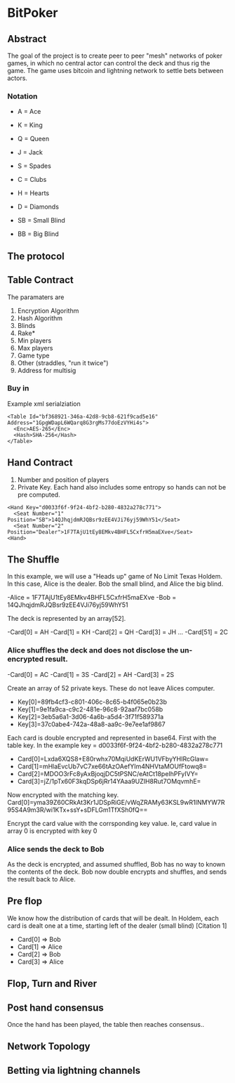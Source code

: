 # BitPoker

## Abstract
The goal of the project is to create peer to peer "mesh" networks of poker games, in which no central actor can control the deck and thus rig the game.  The game uses bitcoin and lightning network to settle bets between actors.

### Notation
- A = Ace
- K = King
- Q = Queen
- J = Jack

- S = Spades
- C = Clubs
- H = Hearts
- D = Diamonds

- SB = Small Blind
- BB = Big Blind

## The protocol

## Table Contract
The paramaters are
1.  Encryption Algorithm
2.  Hash Algorithm
3.  Blinds
4.  Rake*
5.  Min players
6.  Max players
7.  Game type
8.  Other (straddles, "run it twice")
9.  Address for multisig

### Buy in

Example xml serialziation
```
<Table Id="bf368921-346a-42d8-9cb8-621f9cad5e16" Address="1GpgWDapL6WQarq8G3rgMs77doEzVYHi4s">
  <Enc>AES-265</Enc>
  <Hash>SHA-256</Hash>
</Table>
```

## Hand Contract
1.  Number and position of players
2.  Private Key.  Each hand also includes some entropy so hands can not be pre computed.

```
<Hand Key="d0033f6f-9f24-4bf2-b280-4832a278c771">
  <Seat Number="1" Position="SB">14QJhqjdmRJQBsr9zEE4VJi76yj59WhY51</Seat>
  <Seat Number="2" Position="Dealer">1F7TAjU1tEy8EMkv4BHFL5CxfrH5maEXve</Seat>
<Hand>
```

## The Shuffle
In this example, we will use a "Heads up" game of No Limit Texas Holdem.  In this case, Alice is the dealer.  Bob the small blind, and Alice the big blind.

-Alice = 1F7TAjU1tEy8EMkv4BHFL5CxfrH5maEXve
-Bob = 14QJhqjdmRJQBsr9zEE4VJi76yj59WhY51

The deck is represented by an array[52].  

-Card[0] = AH
-Card[1] = KH
-Card[2] = QH
-Card[3] = JH
...
-Card[51] = 2C

### Alice shuffles the deck and does not disclose the un-encrypted result.
-Card[0] = AC
-Card[1] = 3S
-Card[2] = AH
-Card[3] = 2S

Create an array of 52 private keys.  These do not leave Alices computer.
- Key[0]=89fb4cf3-c801-406c-8c65-b4f065e0b23b
- Key[1]=9e1fa9ca-c9c2-481e-96c8-92aaf7bc058b
- Key[2]=3eb5a6a1-3d06-4a6b-a5d4-3f71f589371a
- Key[3]=37c0abe4-742a-48a8-aa9c-9e7ee1af9867

Each card is double encrypted and represented in base64.  First with the table key.  In the example key = d0033f6f-9f24-4bf2-b280-4832a278c771
- Card[0]=Lxda6XQS8+E80rwhx70MqiUdKErWU1VFbyYHIRcGlaw=
- Card[1]=mHlaEvcUb7vC7xe66tAzOAefYIm4NHVtaMOUfFtowq8=
- Card[2]=MDOO3rFc8yAxBjoqjDC5tPSNC/eAtCt18peIhPFyIVY=
- Card[3]=jZ/1pTx60F3kqDSp6jRr14YAaa9UZIH8Rut7OMqvmhE=

Now encrypted with the matching key.
Card[0]=yma39Z60CRkAt3Kr1JDSpRiGE/vWqZRAMy63KSL9wR1INMYW7R95S4A9m3R/wi1KTx+ssY+sDFLGm1TfXSh0fQ==

Encrypt the card value with the corrsponding key value.  Ie, card value in array 0 is encrypted with key 0

### Alice sends the deck to Bob
As the deck is encrypted, and assumed shuffled, Bob has no way to known the contents of the deck.  Bob now double encrypts and shuffles, and sends the result back to Alice.

## Pre flop
We know how the distribution of cards that will be dealt.  In Holdem, each card is dealt one at a time, starting left of the dealer (small blind) [Citation 1]
- Card[0] => Bob
- Card[1] => Alice
- Card[2] => Bob
- Card[3] => Alice

## Flop, Turn and River

## Post hand consensus
Once the hand has been played, the table then reaches consensus..

## Network Topology

## Betting via lightning channels

